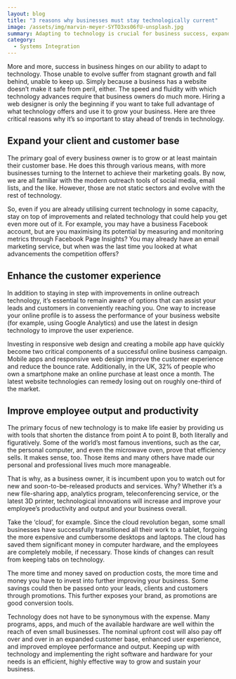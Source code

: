 ```yaml
---
layout: blog
title: "3 reasons why businesses must stay technologically current"
image: /assets/img/marvin-meyer-SYTO3xs06fU-unsplash.jpg
summary: Adapting to technology is crucial for business success, expanding customer bases, enhancing user experience, and improving employee productivity.
category: 
  - Systems Integration
---
```

More and more, success in business hinges on our ability to adapt to technology. Those unable to evolve suffer from stagnant growth and fall behind, unable to keep up. Simply because a business has a website doesn’t make it safe from peril, either. The speed and fluidity with which technology advances require that business owners do much more. Hiring a web designer is only the beginning if you want to take full advantage of what technology offers and use it to grow your business. Here are three critical reasons why it’s so important to stay ahead of trends in technology.


## Expand your client and customer base
The primary goal of every business owner is to grow or at least maintain their customer base. He does this through various means, with more businesses turning to the Internet to achieve their marketing goals. By now, we are all familiar with the modern outreach tools of social media, email lists, and the like. However, those are not static sectors and evolve with the rest of technology.


So, even if you are already utilising current technology in some capacity, stay on top of improvements and related technology that could help you get even more out of it. For example, you may have a business Facebook account, but are you maximising its potential by measuring and monitoring metrics through Facebook Page Insights? You may already have an email marketing service, but when was the last time you looked at what advancements the competition offers?


## Enhance the customer experience
In addition to staying in step with improvements in online outreach technology, it’s essential to remain aware of options that can assist your leads and customers in conveniently reaching you. One way to increase your online profile is to assess the performance of your business website (for example, using Google Analytics) and use the latest in design technology to improve the user experience.

Investing in responsive web design and creating a mobile app have quickly become two critical components of a successful online business campaign. Mobile apps and responsive web design improve the customer experience and reduce the bounce rate. Additionally, in the UK, 32% of people who own a smartphone make an online purchase at least once a month. The latest website technologies can remedy losing out on roughly one-third of the market.


## Improve employee output and productivity
The primary focus of new technology is to make life easier by providing us with tools that shorten the distance from point A to point B, both literally and figuratively. Some of the world’s most famous inventions, such as the car, the personal computer, and even the microwave oven, prove that efficiency sells. It makes sense, too. Those items and many others have made our personal and professional lives much more manageable.


That is why, as a business owner, it is incumbent upon you to watch out for new and soon-to-be-released products and services. Why? Whether it’s a new file-sharing app, analytics program, teleconferencing service, or the latest 3D printer, technological innovations will increase and improve your employee’s productivity and output and your business overall.

Take the ‘cloud’, for example. Since the cloud revolution began, some small businesses have successfully transitioned all their work to a tablet, forgoing the more expensive and cumbersome desktops and laptops. The cloud has saved them significant money in computer hardware, and the employees are completely mobile, if necessary. Those kinds of changes can result from keeping tabs on technology.

The more time and money saved on production costs, the more time and money you have to invest into further improving your business. Some savings could then be passed onto your leads, clients and customers through promotions. This further exposes your brand, as promotions are good conversion tools.

Technology does not have to be synonymous with the expense. Many programs, apps, and much of the available hardware are well within the reach of even small businesses. The nominal upfront cost will also pay off over and over in an expanded customer base, enhanced user experience, and improved employee performance and output. Keeping up with technology and implementing the right software and hardware for your needs is an efficient, highly effective way to grow and sustain your business.
